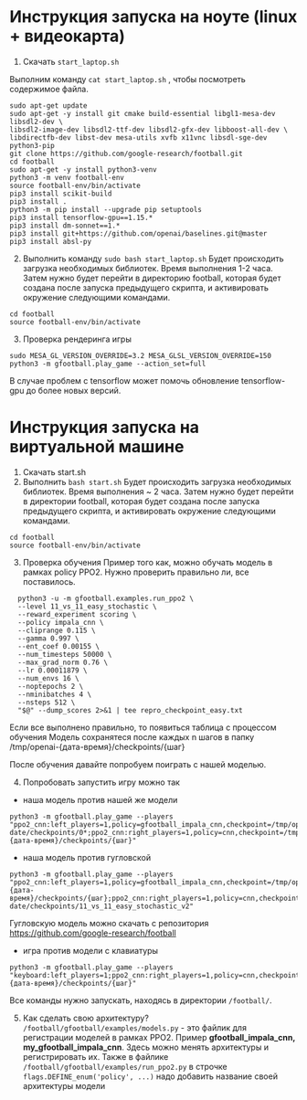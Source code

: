 # Инструкция запуска на ноуте (linux + видеокарта)

1) Скачать ```start_laptop.sh```

Выполним команду ```cat start_laptop.sh``` , чтобы посмотреть содержимое файла.

``` 
sudo apt-get update
sudo apt-get -y install git cmake build-essential libgl1-mesa-dev libsdl2-dev \
libsdl2-image-dev libsdl2-ttf-dev libsdl2-gfx-dev libboost-all-dev \
libdirectfb-dev libst-dev mesa-utils xvfb x11vnc libsdl-sge-dev python3-pip
git clone https://github.com/google-research/football.git
cd football
sudo apt-get -y install python3-venv
python3 -m venv football-env
source football-env/bin/activate
pip3 install scikit-build
pip3 install .
python3 -m pip install --upgrade pip setuptools
pip3 install tensorflow-gpu==1.15.*
pip3 install dm-sonnet==1.*
pip3 install git+https://github.com/openai/baselines.git@master
pip3 install absl-py
```
2) Выполнить команду
  ```sudo bash start_laptop.sh```
Будет происходить загрузка необходимых библиотек. Время выполнения 1-2 часа.
Затем нужно будет перейти в директорию football, которая будет создана после запуска предыдущего скрипта,
и активировать окружение следующими командами.
  ```
  cd football
  source football-env/bin/activate
  ```
  
 3) Проверка рендеринга игры
 
 ```
 sudo MESA_GL_VERSION_OVERRIDE=3.2 MESA_GLSL_VERSION_OVERRIDE=150
 python3 -m gfootball.play_game --action_set=full
 ```
 В случае проблем с tensorflow может помочь обновление tensorflow-gpu до более новых версий.

# Инструкция запуска на виртуальной машине

1) Скачать start.sh
2) Выполнить 
  ```bash start.sh```
Будет происходить загрузка необходимых библиотек. Время выполнения ~ 2 часа.
Затем нужно будет перейти в директории football, которая будет создана после запуска предыдущего скрипта,
и активировать окружение следующими командами.
  ```
  cd football
  source football-env/bin/activate
  ```
3) Проверка обучения
Пример того как, можно обучать модель в рамках policy PPO2. Нужно проверить правильно ли, все поставилось.
```
  python3 -u -m gfootball.examples.run_ppo2 \
  --level 11_vs_11_easy_stochastic \
  --reward_experiment scoring \
  --policy impala_cnn \
  --cliprange 0.115 \
  --gamma 0.997 \
  --ent_coef 0.00155 \
  --num_timesteps 50000 \
  --max_grad_norm 0.76 \
  --lr 0.00011879 \
  --num_envs 16 \
  --noptepochs 2 \
  --nminibatches 4 \
  --nsteps 512 \
  "$@" --dump_scores 2>&1 | tee repro_checkpoint_easy.txt
 ```
 Если все выполнено правильно, то появиться таблица с процессом обучения
 Модель сохранятеся после каждых n шагов в папку 
/tmp/openai-{дата-время}/checkpoints/{шаг}

После обучения давайте попробуем поиграть с нашей моделью.

4) Попробовать запустить игру можно так
- наша модель против нашей же модели
```
python3 -m gfootball.play_game --players 
"ppo2_cnn:left_players=1,policy=gfootball_impala_cnn,checkpoint=/tmp/openai-date/checkpoints/0*;ppo2_cnn:right_players=1,policy=cnn,checkpoint=/tmp/openai-{дата-время}/checkpoints/{шаг}"
```
- наша модель против гугловской
```
python3 -m gfootball.play_game --players "ppo2_cnn:left_players=1,policy=gfootball_impala_cnn,checkpoint=/tmp/openai-{дата-время}/checkpoints/{шаг};ppo2_cnn:right_players=1,policy=cnn,checkpoint=/tmp/openai-date/checkpoints/11_vs_11_easy_stochastic_v2"
```
Гугловскую модель можно скачать с репозитория https://github.com/google-research/football

- игра против модели с клавиатуры
```
python3 -m gfootball.play_game --players 
"keyboard:left_players=1;ppo2_cnn:right_players=1,policy=cnn,checkpoint=/tmp/openai-{дата-время}/checkpoints/{шаг}"
```
Все команды нужно запускать, находясь в директории ```/football/```.

5) Как сделать свою архитектуру?
```/football/gfootball/examples/models.py``` - это файлик для регистрации моделей в рамках PPO2.
Пример **gfootball_impala_cnn, my_gfootball_impala_cnn**.
Здесь можно менять архитектуры и регистрировать их.
Также в файлике ```/football/gfootball/examples/run_ppo2.py```
в строчке ```flags.DEFINE_enum('policy', ...)``` 
надо добавить название своей архитектуры модели
 
